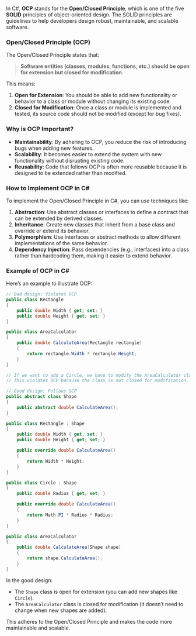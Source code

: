 In C#, **OCP** stands for the **Open/Closed Principle**, which is one of the five **SOLID** principles of object-oriented design. The SOLID principles are guidelines to help developers design robust, maintainable, and scalable software.

### Open/Closed Principle (OCP)
The Open/Closed Principle states that:

> **Software entities (classes, modules, functions, etc.) should be open for extension but closed for modification.**

This means:
1. **Open for Extension**: You should be able to add new functionality or behavior to a class or module without changing its existing code.
2. **Closed for Modification**: Once a class or module is implemented and tested, its source code should not be modified (except for bug fixes).

### Why is OCP Important?
- **Maintainability**: By adhering to OCP, you reduce the risk of introducing bugs when adding new features.
- **Scalability**: It becomes easier to extend the system with new functionality without disrupting existing code.
- **Reusability**: Code that follows OCP is often more reusable because it is designed to be extended rather than modified.

### How to Implement OCP in C#
To implement the Open/Closed Principle in C#, you can use techniques like:
1. **Abstraction**: Use abstract classes or interfaces to define a contract that can be extended by derived classes.
2. **Inheritance**: Create new classes that inherit from a base class and override or extend its behavior.
3. **Polymorphism**: Use interfaces or abstract methods to allow different implementations of the same behavior.
4. **Dependency Injection**: Pass dependencies (e.g., interfaces) into a class rather than hardcoding them, making it easier to extend behavior.

### Example of OCP in C#
Here’s an example to illustrate OCP:

```csharp
// Bad design: Violates OCP
public class Rectangle
{
    public double Width { get; set; }
    public double Height { get; set; }
}

public class AreaCalculator
{
    public double CalculateArea(Rectangle rectangle)
    {
        return rectangle.Width * rectangle.Height;
    }
}

// If we want to add a Circle, we have to modify the AreaCalculator class.
// This violates OCP because the class is not closed for modification.

// Good design: Follows OCP
public abstract class Shape
{
    public abstract double CalculateArea();
}

public class Rectangle : Shape
{
    public double Width { get; set; }
    public double Height { get; set; }

    public override double CalculateArea()
    {
        return Width * Height;
    }
}

public class Circle : Shape
{
    public double Radius { get; set; }

    public override double CalculateArea()
    {
        return Math.PI * Radius * Radius;
    }
}

public class AreaCalculator
{
    public double CalculateArea(Shape shape)
    {
        return shape.CalculateArea();
    }
}
```

In the good design:
- The `Shape` class is open for extension (you can add new shapes like `Circle`).
- The `AreaCalculator` class is closed for modification (it doesn’t need to change when new shapes are added).

This adheres to the Open/Closed Principle and makes the code more maintainable and scalable.